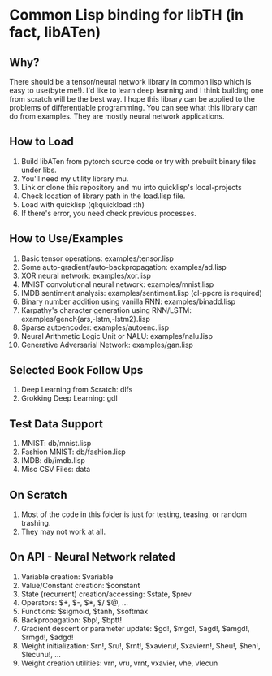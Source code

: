 # Common Lisp binding for libTH (in fact, libATen)

## Why?
  There should be a tensor/neural network library in common lisp which is easy to use(byte me!).
  I'd like to learn deep learning and I think building one from scratch will be the best way.
  I hope this library can be applied to the problems of differentiable programming. You can see
  what this library can do from examples. They are mostly neural network applications.

## How to Load
  1. Build libATen from pytorch source code or try with prebuilt binary files under libs.
  2. You'll need my utility library mu.
  3. Link or clone this repository and mu into quicklisp's local-projects
  4. Check location of library path in the load.lisp file.
  5. Load with quicklisp (ql:quickload :th)
  6. If there's error, you need check previous processes.

## How to Use/Examples
  1. Basic tensor operations: examples/tensor.lisp
  2. Some auto-gradient/auto-backpropagation: examples/ad.lisp
  3. XOR neural network: examples/xor.lisp
  4. MNIST convolutional neural network: examples/mnist.lisp
  5. IMDB sentiment analysis: examples/sentiment.lisp (cl-ppcre is required)
  6. Binary number addition using vanilla RNN: examples/binadd.lisp
  7. Karpathy's character generation using RNN/LSTM: examples/gench{ars,-lstm,-lstm2}.lisp
  8. Sparse autoencoder: examples/autoenc.lisp
  9. Neural Arithmetic Logic Unit or NALU: examples/nalu.lisp
  10. Generative Adversarial Network: examples/gan.lisp

## Selected Book Follow Ups
  1. Deep Learning from Scratch: dlfs
  2. Grokking Deep Learning: gdl

## Test Data Support
  1. MNIST: db/mnist.lisp
  2. Fashion MNIST: db/fashion.lisp
  3. IMDB: db/imdb.lisp
  4. Misc CSV Files: data

## On Scratch
  1. Most of the code in this folder is just for testing, teasing, or random trashing.
  2. They may not work at all.

## On API - Neural Network related
  1. Variable creation: $variable
  2. Value/Constant creation: $constant
  3. State (recurrent) creation/accessing: $state, $prev
  4. Operators: $+, $-, $*, $/ $@, ...
  5. Functions: $sigmoid, $tanh, $softmax
  6. Backpropagation: $bp!, $bptt!
  7. Gradient descent or parameter update: $gd!, $mgd!, $agd!, $amgd!, $rmgd!, $adgd!
  8. Weight initialization: $rn!, $ru!, $rnt!, $xavieru!, $xaviern!, $heu!, $hen!, $lecunu!, ...
  9. Weight creation utilities: vrn, vru, vrnt, vxavier, vhe, vlecun

